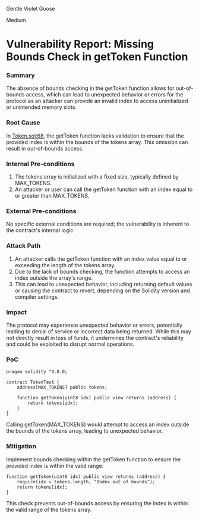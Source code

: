 Gentle Violet Goose

Medium

# Vulnerability Report: Missing Bounds Check in getToken Function

### Summary

The absence of bounds checking in the getToken function allows for out-of-bounds access, which can lead to unexpected behavior or errors for the protocol as an attacker can provide an invalid index to access uninitialized or unintended memory slots.​

### Root Cause

In [Token.sol:68](https://github.com/sherlock-audit/2025-04-burve/blob/main/Burve/src/multi/Token.sol#L68), the getToken function lacks validation to ensure that the provided index is within the bounds of the tokens array. This omission can result in out-of-bounds access.

### Internal Pre-conditions

1. The tokens array is initialized with a fixed size, typically defined by MAX_TOKENS.
2. An attacker or user can call the getToken function with an index equal to or greater than MAX_TOKENS.

### External Pre-conditions

No specific external conditions are required; the vulnerability is inherent to the contract's internal logic.

### Attack Path

1. An attacker calls the getToken function with an index value equal to or exceeding the length of the tokens array.
2. Due to the lack of bounds checking, the function attempts to access an index outside the array's range.
3. This can lead to unexpected behavior, including returning default values or causing the contract to revert, depending on the Solidity version and compiler settings.

### Impact

The protocol may experience unexpected behavior or errors, potentially leading to denial of service or incorrect data being returned. While this may not directly result in loss of funds, it undermines the contract's reliability and could be exploited to disrupt normal operations.

### PoC

```solidity
pragma solidity ^0.8.0;

contract TokenTest {
    address[MAX_TOKENS] public tokens;

    function getToken(uint8 idx) public view returns (address) {
        return tokens[idx];
    }
}
```

Calling getToken(MAX_TOKENS) would attempt to access an index outside the bounds of the tokens array, leading to unexpected behavior.​

### Mitigation

Implement bounds checking within the getToken function to ensure the provided index is within the valid range:​
```solidity
function getToken(uint8 idx) public view returns (address) {
    require(idx < tokens.length, "Index out of bounds");
    return tokens[idx];
}
```
This check prevents out-of-bounds access by ensuring the index is within the valid range of the tokens array.​